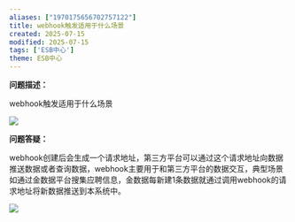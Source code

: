 ```yaml
---
aliases: ["1970175656702757122"]
title: webhook触发适用于什么场景
created: 2025-07-15
modified: 2025-07-15
tags: ['ESB中心']
theme: ESB中心
---
```


**问题描述：**

webhook触发适用于什么场景

![](4f967a2135448e29a84896cbdfed2965.jpg)

**问题答疑：**

webhook创建后会生成一个请求地址，第三方平台可以通过这个请求地址向数据推送数据或者查询数据，webhook主要用于和第三方平台的数据交互，典型场景如通过金数据平台搜集应聘信息，金数据每新建1条数据就通过调用webhook的请求地址将新数据推送到本系统中。

![](987a121886dee5d25c77a277332f436c.jpg)